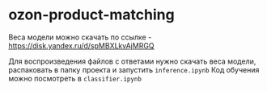 # ozon-product-matching

Веса модели можно скачать по ссылке - https://disk.yandex.ru/d/spMBXLkvAjMRGQ

Для воспроизведения файлов с ответами нужно скачать веса модели, распаковать в папку проекта и запустить ```inference.ipynb```
Код обучения можно посмотреть в ```classifier.ipynb```
